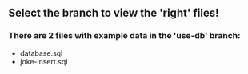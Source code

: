 ## Select the branch to view the 'right' files!

### There are 2 files with example data in the 'use-db' branch:
*  database.sql
*  joke-insert.sql

